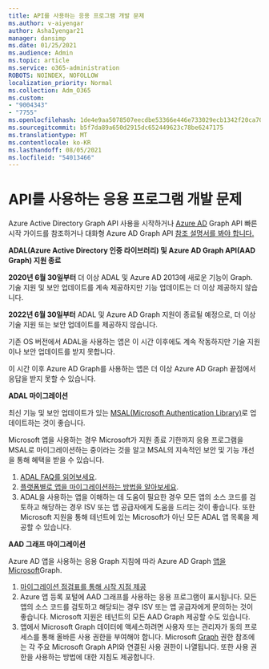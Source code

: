 ```yaml
---
title: API를 사용하는 응용 프로그램 개발 문제
ms.author: v-aiyengar
author: AshaIyengar21
manager: dansimp
ms.date: 01/25/2021
ms.audience: Admin
ms.topic: article
ms.service: o365-administration
ROBOTS: NOINDEX, NOFOLLOW
localization_priority: Normal
ms.collection: Adm_O365
ms.custom:
- "9004343"
- "7755"
ms.openlocfilehash: 1de4e9aa5078507eecdbe53366e446e733029ecb1342f20ca701fa7f95a06fa9
ms.sourcegitcommit: b5f7da89a650d2915dc652449623c78be6247175
ms.translationtype: MT
ms.contentlocale: ko-KR
ms.lasthandoff: 08/05/2021
ms.locfileid: "54013466"
---
```

# <a name="issues-developing-applications-with-apis"></a>API를 사용하는 응용 프로그램 개발 문제

Azure Active Directory Graph API 사용을 시작하거나 [Azure AD](https://docs.microsoft.com/azure/active-directory/develop/microsoft-graph-intro) Graph API 빠른 시작 가이드를 참조하거나 대화형 Azure AD Graph API [참조 설명서를 봐야 합니다.](https://docs.microsoft.com/previous-versions/azure/ad/graph/api/api-catalog)

**ADAL(Azure Active Directory 인증 라이브러리) 및 Azure AD Graph API(AAD Graph) 지원 종료**

**2020년 6월 30일부터** 더 이상 ADAL 및 Azure AD 2013에 새로운 기능이 Graph. 기술 지원 및 보안 업데이트를 계속 제공하지만 기능 업데이트는 더 이상 제공하지 않습니다.

**2022년 6월 30일부터** ADAL 및 Azure AD Graph 지원이 종료될 예정으로, 더 이상 기술 지원 또는 보안 업데이트를 제공하지 않습니다.

기존 OS 버전에서 ADAL을 사용하는 앱은 이 시간 이후에도 계속 작동하지만 기술 지원이나 보안 업데이트를 받지 못합니다.

이 시간 이후 Azure AD Graph를 사용하는 앱은 더 이상 Azure AD Graph 끝점에서 응답을 받지 못할 수 있습니다.

**ADAL 마이그레이션**

최신 기능 및 보안 업데이트가 있는 [MSAL(Microsoft Authentication Library)](https://docs.microsoft.com/azure/active-directory/develop/v2-overview)로 업데이트하는 것이 좋습니다.

Microsoft 앱을 사용하는 경우 Microsoft가 지원 종료 기한까지 응용 프로그램을 MSAL로 마이그레이션하는 중이라는 것을 알고 MSAL의 지속적인 보안 및 기능 개선을 통해 혜택을 받을 수 있습니다.

1. [ADAL FAQ를 읽어보세요](https://docs.microsoft.com/azure/active-directory/develop/msal-migration#frequently-asked-questions-faq).
1. [플랫폼별로 앱을 마이그레이션하는 방법을 알아보세요](https://docs.microsoft.com/azure/active-directory/develop/msal-migration#frequently-asked-questions-faq).
1. ADAL을 사용하는 앱을 이해하는 데 도움이 필요한 경우 모든 앱의 소스 코드를 검토하고 해당하는 경우 ISV 또는 앱 공급자에게 도움을 드리는 것이 좋습니다. 또한 Microsoft 지원을 통해 테넌트에 있는 Microsoft가 아닌 모든 ADAL 앱 목록을 제공할 수 있습니다.

**AAD 그래프 마이그레이션**

Azure AD 앱을 사용하는 응용 Graph 지침에 따라 Azure AD Graph [앱을 Microsoft](https://docs.microsoft.com/graph/migrate-azure-ad-graph-overview?view=graph-rest-1.0&preserve-view=true)Graph.

1. [마이그레이션 점검표를 통해 시작 지점 제공](https://docs.microsoft.com/graph/migrate-azure-ad-graph-planning-checklist) 
1. Azure 앱 등록 포털에 AAD 그래프를 사용하는 응용 프로그램이 표시됩니다. 모든 앱의 소스 코드를 검토하고 해당되는 경우 ISV 또는 앱 공급자에게 문의하는 것이 좋습니다. Microsoft 지원은 테넌트의 모든 AAD Graph 제공할 수도 있습니다.
1. 앱에서 Microsoft Graph 데이터에 액세스하려면 사용자 또는 관리자가 동의 프로세스를 통해 올바른 사용 권한을 부여해야 합니다. Microsoft [Graph](https://docs.microsoft.com/graph/permissions-reference?context=graph%2Fapi%2Fbeta&view=graph-rest-beta&preserve-view=true) 권한 참조에는 각 주요 Microsoft Graph API와 연결된 사용 권한이 나열됩니다. 또한 사용 권한을 사용하는 방법에 대한 지침도 제공합니다.
